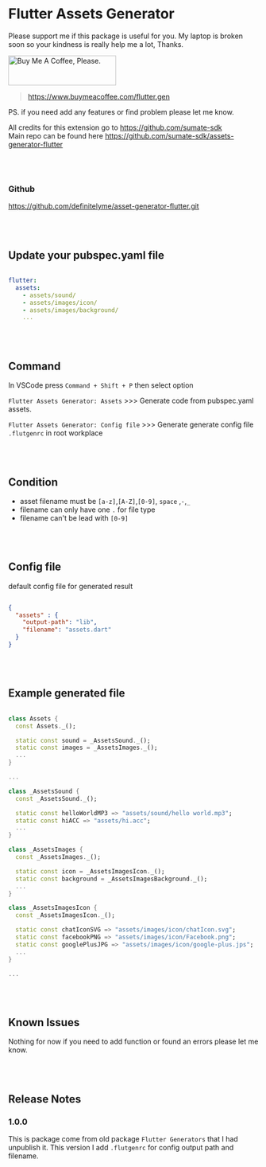 # Flutter Assets Generator

Please support me if this package is useful for you. My laptop is broken soon so your kindness is really help me a lot, Thanks.

<a href="https://www.buymeacoffee.com/flutter.gen" target="_blank"><img src="https://cdn.buymeacoffee.com/buttons/v2/default-yellow.png" alt="Buy Me A Coffee, Please." style="height: 60px !important;width: 217px !important;" ></a>

> <https://www.buymeacoffee.com/flutter.gen>

PS. if you need add any features or find problem please let me know.
<br />

All credits for this extension go to <https://github.com/sumate-sdk>
<br>
Main repo can be found here <https://github.com/sumate-sdk/assets-generator-flutter>

<br />
<br />

### Github
<https://github.com/definitelyme/asset-generator-flutter.git>

<br />
<br />

## Update your pubspec.yaml file

``` yaml

flutter:
  assets:
    - assets/sound/
    - assets/images/icon/
    - assets/images/background/
    ...

```

<br />
<br />

## Command

In VSCode press `Command + Shift + P` then select option

`Flutter Assets Generator: Assets` >>> Generate code from pubspec.yaml assets.

`Flutter Assets Generator: Config file` >>> Generate generate config file `.flutgenrc` in root workplace

<br />
<br />


## Condition

- asset filename must be `[a-z]`,`[A-Z]`,`[0-9]`, `space` ,`-`,`_`
- filename can only have one `.` for file type
- filename can't be lead with `[0-9]`

<br />
<br />

## Config file

default config file for generated result

``` json

{
  "assets" : {
    "output-path": "lib",
    "filename": "assets.dart"
  }
}

```

<br />
<br />

## Example generated file

``` dart

class Assets {
  const Assets._();

  static const sound = _AssetsSound._();
  static const images = _AssetsImages._();
  ...
}

...

class _AssetsSound {
  const _AssetsSound._();

  static const helloWorldMP3 => "assets/sound/hello world.mp3";
  static const hiACC => "assets/hi.acc";
  ...
}

class _AssetsImages {
  const _AssetsImages._();

  static const icon = _AssetsImagesIcon._();
  static const background = _AssetsImagesBackground._();
  ...
}

class _AssetsImagesIcon {
  const _AssetsImagesIcon._();

  static const chatIconSVG => "assets/images/icon/chatIcon.svg";
  static const facebookPNG => "assets/images/icon/Facebook.png";
  static const googlePlusJPG => "assets/images/icon/google-plus.jps";
  ...
}

...

```

<br />
<br />

## Known Issues

Nothing for now if you need to add function or found an errors please let me know.

<br />
<br />

## Release Notes

### 1.0.0

This is package come from old package `Flutter Generators` that I had unpublish it.
This version I add `.flutgenrc` for config output path and filename.
